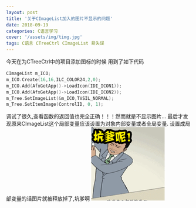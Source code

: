 ```yaml
---
layout: post
title: '关于CImageList加入的图片不显示的问题'
date: 2018-09-19
categories: C语言学习
cover: '/assets/img/timg.jpg'
tags: C语言 CTreeCtrl CImageList 易失误
---
```


今天在为CTreeCtrl中的项目添加图标的时候
用到了如下代码
```C
CImageList m_ICO;
m_ICO.Create(16,16,ILC_COLOR24,2,0);
m_ICO.Add(AfxGetApp()->LoadIcon(IDI_ICON1));
m_ICO.Add(AfxGetApp()->LoadIcon(IDI_ICON2));
m_Tree.SetImageList(&m_ICO,TVSIL_NORMAL);
m_Tree.SetItemImage(ControlID, 0, 1);
```
调试了很久,查看函数的返回值也完全正确！！！然而就是不显示图片...
最后才发现原来CImageList这个局部变量应该设置为对象内部变量或者全局变量.
设置成局部变量的话图片就被释放掉了,坑爹啊
![坑爹](/assets/img/坑爹.gif)